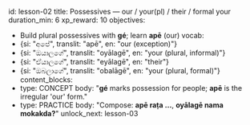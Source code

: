 id: lesson-02
title: Possessives — our / your(pl) / their / formal your
duration_min: 6
xp_reward: 10
objectives:
  - Build plural possessives with **gé**; learn **apē** (our)
vocab:
  - {si: "අපේ", translit: "apē", en: "our (exception)"} 
  - {si: "ඔයාලගේ", translit: "oyālagē", en: "your (plural, informal)"}
  - {si: "ඒයාලගේ", translit: "eyālagē", en: "their"}
  - {si: "ඔබලාගේ", translit: "obalāgē", en: "your (plural, formal)"}
content_blocks:
  - type: CONCEPT
    body: "**gé** marks possession for people; **apē** is the irregular 'our' form."
  - type: PRACTICE
    body: "Compose: **apē raṭa …**, **oyālagē nama mokakda?**"
unlock_next: lesson-03

